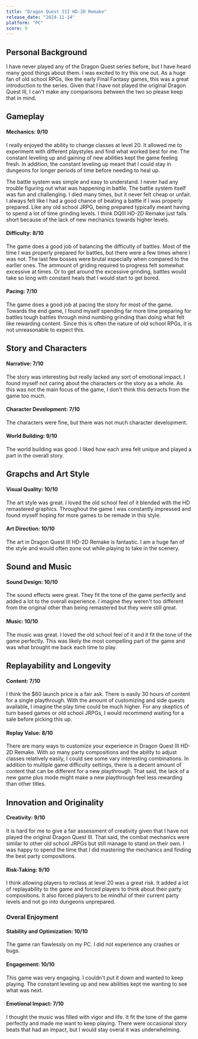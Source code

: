 ```yaml
---
title: "Dragon Quest III HD-2D Remake"
release_date: "2024-11-14"
platform: "PC"
score: 9
---
```


## Personal Background

I have never played any of the Dragon Quest series before, but I have heard
many good things about them. I was excited to try this one out. As a huge fan
of old school RPGs, like the early Final Fantasy games, this was a great
introduction to the series. Given that I have not played the original Dragon
Quest III, I can't make any comparisons between the two so please keep that in
mind.

## Gameplay

#### Mechanics: 9/10

I really enjoyed the ability to change classes at level 20. It allowed me to
experiment with different playstyles and find what worked best for me. The
constant leveling up and gaining of new abilities kept the game feeling fresh.
In addition, the constant leveling up meant that I could stay in dungeons for
longer periods of time before needing to heal up.

The battle system was simple and easy to understand. I never had any trouble
figuring out what was happening in battle. The battle system itself was fun and
challenging. I died many times, but it never felt cheap or unfair. I always felt
like I had a good chance of beating a battle if I was properly prepared. Like
any old school JRPG, being prepared typically meant having to spend a lot of
time grinding levels. I think DQIII HD-2D Remake just falls short because of
the lack of new mechanics towards higher levels.

#### Difficulty: 8/10

The game does a good job of balancing the difficulty of battles. Most of the
time I was properly prepared for battles, but there were a few times where I
was not. The last few bosses were brutal especially when compared to the earlier
ones. The ammount of griding required to progress felt somewhat excessive at times.
Or to get around the excessive grinding, battles would take so long with constant
heals that I would start to get bored.

#### Pacing: 7/10

The game does a good job at pacing the story for most of the game. Towards the
end game, I found myself spending far more time preparing for battles tough
battles through mind numbing grinding than doing what felt like rewarding
content. Since this is often the nature of old school RPGs, it is not
unreasonable to expect this.

## Story and Characters

#### Narrative: 7/10

The story was interesting but really lacked any sort of emotional impact. I
found myself not caring about the characters or the story as a whole. As this
was not the main focus of the game, I don't think this detracts from the game
too much.

#### Character Development: 7/10

The characters were fine, but there was not much character development.

#### World Building: 9/10

The world building was good. I liked how each area felt unique and played a
part in the overall story.

## Grapchs and Art Style

#### Visual Quality: 10/10

The art style was great. I loved the old school feel of it blended with the
HD remastered graphics. Throughout the game I was constantly impressed and
found myself hoping for more games to be remade in this style.

#### Art Direction: 10/10

The art in Dragon Quest III HD-2D Remake is fantastic. I am a huge fan of the
style and would often zone out while playing to take in the scenery.

## Sound and Music

#### Sound Design: 10/10

The sound effects were great. They fit the tone of the game perfectly and
added a lot to the overall experience. I imagine they weren't too different from
the original other than being remastered but they were still great.

#### Music: 10/10

The music was great. I loved the old school feel of it and it fit the tone of
the game perfectly. This was likely the most compelling part of the game and was
what brought me back each time to play.

## Replayability and Longevity

#### Content: 7/10

I think the $60 launch price is a fair ask. There is easily 30 hours of content
for a single playthrough. With the amount of customizing and side quests available,
I imagine the play time could be much higher. For any skeptics of turn based games
or old school JRPGs, I would recommend waiting for a sale before picking this
up.

#### Replay Value: 8/10

There are many ways to customize your experience in Dragon Quest III HD-2D Remake.
With so many party compositions and the ability to adjust classes relatively easily,
I could see some vary interesting combinations. In addition to multiple game difficulty
settings, there is a decent amount of content that can be different for a new playthrough.
That said, the lack of a new game plus mode might make a new playthrough feel less
rewarding than other titles.

## Innovation and Originality

#### Creativity: 9/10

It is hard for me to give a fair assessment of creativity given that I have not
played the original Dragon Quest III. That said, the combat mechanics were similar
to other old school JRPGs but still manage to stand on their own. I was happy to
spend the time that I did mastering the mechanics and finding the best party
compositions.

#### Risk-Taking: 9/10

I think allowing players to reclass at level 20 was a great risk. It added a lot
of replayability to the game and forced players to think about their party
compositions. It also forced players to be mindful of their current party levels
and not go into dungeons unprepared.

### Overal Enjoyment

#### Stability and Optimization: 10/10

The game ran flawlessly on my PC. I did not experience any crashes or bugs.

#### Engagement: 10/10

This game was very engaging. I couldn't put it down and wanted to keep playing.
The constant leveling up and new abilities kept me wanting to see what was next.

#### Emotional Impact: 7/10

I thought the music was filled with vigor and life. It fit the tone of the game
perfectly and made me want to keep playing. There were occasional story beats that
had an impact, but I would stay overal it was underwhelming.

